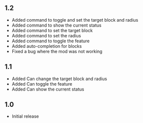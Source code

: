 ## 1.2
- Added command to toggle and set the target block and radius
- Added command to show the current status
- Added command to set the target block
- Added command to set the radius
- Added command to toggle the feature
- Added auto-completion for blocks
- Fixed a bug where the mod was not working

## 1.1
- Added Can change the target block and radius
- Added Can toggle the feature
- Added Can show the current status

## 1.0
- Initial release
